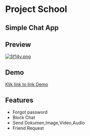 
# Project School
## Simple Chat App




## Preview 
[![Sf14y.png](https://s10.gifyu.com/images/Sf14y.png)](https://gifyu.com/image/Sf14y)

## Demo

<a href="https://9000-idx-react-firebase-chat-1716946456997.cluster-bs35cdu5w5cuaxdfch3hqqt7zm.cloudworkstations.dev/?monospaceUid=797625
" target="_blank">Klik link to link Demo</a>
## Features

- Forgot password
- Block Chat
- Send Dokumen,Image,Video,Audio
- Friend Request


